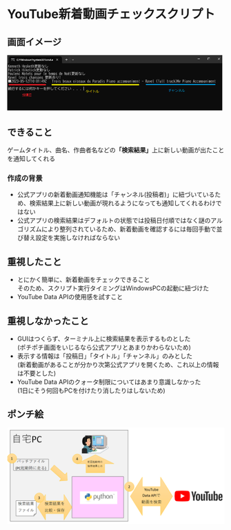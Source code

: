 # YouTube新着動画チェックスクリプト
## 画面イメージ
![using image](Doc/実行結果.png)

## できること
ゲームタイトル、曲名、作曲者名などの<strong>「検索結果」</strong>上に新しい動画が出たことを通知してくれる
### 作成の背景
+ 公式アプリの新着動画通知機能は「チャンネル(投稿者)」に紐づいているため、検索結果上に新しい動画が現れるようになっても通知してくれるわけではない
+ 公式アプリの検索結果はデフォルトの状態では投稿日付順ではなく謎のアルゴリズムにより整列されているため、新着動画を確認するには毎回手動で並び替え設定を実施しなければならない

## 重視したこと
+ とにかく簡単に、新着動画をチェックできること<br>
  そのため、スクリプト実行タイミングはWindowsPCの起動に紐づけた
+ YouTube Data APIの使用感を試すこと

## 重視しなかったこと
+ GUIはつくらず、ターミナル上に検索結果を表示するものとした<br>
  (ポチポチ画面をいじるなら公式アプリとあまりかわらないため)
+ 表示する情報は「投稿日」「タイトル」「チャンネル」のみとした<br>
  (新着動画があることが分かり次第公式アプリを開くため、これ以上の情報は不要とした)
+ YouTube Data APIのクォータ制限についてはあまり意識しなかった<br>
  (1日にそう何回もPCを付けたり消したりはしないため)

## ポンチ絵
![ponchi image](Doc/ポンチ絵.png)
